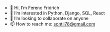 - 👋 Hi, I’m Ferenc Fridrich
- 👀 I’m interested in Python, Django, SQL, React
- 💞️ I’m looking to collaborate on anyone
- 📫 How to reach me: sontii78@gmail.com

<!---
sontii/sontii is a ✨ special ✨ repository because its `README.md` (this file) appears on your GitHub profile.
You can click the Preview link to take a look at your changes.
--->
